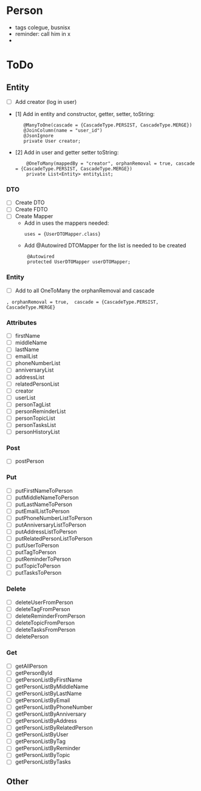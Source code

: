 # Person

- tags colegue, busnisx 
- reminder: call him in x
- 

# ToDo

## Entity

- [ ] Add creator (log in user)
- [1] Add in entity and constructor, getter, setter, toString:
   ```
      @ManyToOne(cascade = {CascadeType.PERSIST, CascadeType.MERGE})
      @JoinColumn(name = "user_id")
      @JsonIgnore
      private User creator;
  ```
- [2] Add in user and getter setter toString:
  ```
      @OneToMany(mappedBy = "creator", orphanRemoval = true, cascade = {CascadeType.PERSIST, CascadeType.MERGE})
      private List<Entity> entityList;
  ```

### DTO

- [ ] Create DTO
- [ ] Create FDTO
- [ ] Create Mapper
    - Add in uses the mappers needed:
      ```
      uses = {UserDTOMapper.class}
      ```
    - Add @Autowired DTOMapper for the list is needed to be created
      ```
       @Autowired
       protected UserDTOMapper userDTOMapper;
      ```

### Entity

- [ ] Add to all OneToMany the orphanRemoval and cascade

```
, orphanRemoval = true,  cascade = {CascadeType.PERSIST, CascadeType.MERGE}
```

### Attributes

- [ ] firstName
- [ ] middleName
- [ ] lastName
- [ ] emailList
- [ ] phoneNumberList
- [ ] anniversaryList
- [ ] addressList
- [ ] relatedPersonList
- [ ] creator
- [ ] userList
- [ ] personTagList
- [ ] personReminderList
- [ ] personTopicList
- [ ] personTasksList
- [ ] personHistoryList

### Post

- [ ] postPerson

### Put

- [ ] putFirstNameToPerson
- [ ] putMiddleNameToPerson
- [ ] putLastNameToPerson
- [ ] putEmailListToPerson
- [ ] putPhoneNumberListToPerson
- [ ] putAnniversaryListToPerson
- [ ] putAddressListToPerson
- [ ] putRelatedPersonListToPerson
- [ ] putUserToPerson
- [ ] putTagToPerson
- [ ] putReminderToPerson
- [ ] putTopicToPerson
- [ ] putTasksToPerson

### Delete

- [ ] deleteUserFromPerson
- [ ] deleteTagFromPerson
- [ ] deleteReminderFromPerson
- [ ] deleteTopicFromPerson
- [ ] deleteTasksFromPerson
- [ ] deletePerson

### Get

- [ ] getAllPerson
- [ ] getPersonById
- [ ] getPersonListByFirstName
- [ ] getPersonListByMiddleName
- [ ] getPersonListByLastName
- [ ] getPersonListByEmail
- [ ] getPersonListByPhoneNumber
- [ ] getPersonListByAnniversary
- [ ] getPersonListByAddress
- [ ] getPersonListByRelatedPerson
- [ ] getPersonListByUser
- [ ] getPersonListByTag
- [ ] getPersonListByReminder
- [ ] getPersonListByTopic
- [ ] getPersonListByTasks

## Other